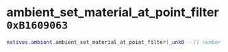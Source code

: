 # ambient_set_material_at_point_filter `0xB1609063`

```lua
natives.ambient.ambient_set_material_at_point_filter(_unk0 --[[ number ]])
```